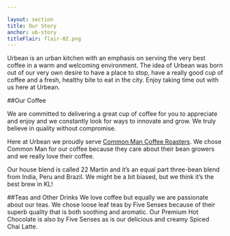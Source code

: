 ```yaml
---

layout: section
title: Our Story
anchor: ub-story
titleFlair: flair-02.png
---
```

Urbean is an urban kitchen with an emphasis on serving the very best coffee in a warm and welcoming environment.  The idea of Urbean was born out of our very own desire to have a place to stop, have a really good cup of coffee and a fresh, healthy bite to eat in the city. Enjoy taking time out with us here at Urbean. 

##Our Coffee 

We are committed to delivering a great cup of coffee for you to appreciate and enjoy and we constantly look for ways to innovate and grow.  We truly believe in quality without compromise.

Here at Urbean we proudly serve <a target="_blank" href="http://commonmancoffeeroasters.com">Common Man Coffee Roasters</a>.
We chose Common Man for our coffee because they care about their bean growers and we really love their coffee.  
 
Our house blend is called 22 Martin and it’s an equal part three-bean blend from India, Peru and Brazil.  We might be a bit biased, but we think it’s the best brew in KL!  

##Teas and Other Drinks
We love coffee but equally we are passionate about our teas.  We chose loose leaf teas by Five Senses because of their superb quality that is both soothing and aromatic.  Our Premium Hot Chocolate is also by Five Senses as is our delicious and creamy Spiced Chai Latte.
